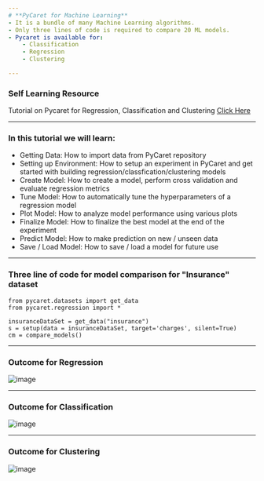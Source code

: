 ```yaml
---
# **PyCaret for Machine Learning**
- It is a bundle of many Machine Learning algorithms.
- Only three lines of code is required to compare 20 ML models.
- Pycaret is available for:
    - Classification
    - Regression
    - Clustering

---
```

### **Self Learning Resource**
Tutorial on Pycaret for Regression, Classification and Clustering <a href="https://pycaret.readthedocs.io/en/latest/tutorials.html"> Click Here</a> 


---
### **In this tutorial we will learn:**
- Getting Data: How to import data from PyCaret repository
- Setting up Environment: How to setup an experiment in PyCaret and get started with building regression/classfication/clustering models
- Create Model: How to create a model, perform cross validation and evaluate regression metrics
- Tune Model: How to automatically tune the hyperparameters of a regression model
- Plot Model: How to analyze model performance using various plots
- Finalize Model: How to finalize the best model at the end of the experiment
- Predict Model: How to make prediction on new / unseen data
- Save / Load Model: How to save / load a model for future use

---
### **Three line of code for model comparison for "Insurance" dataset**
```
from pycaret.datasets import get_data
from pycaret.regression import *

insuranceDataSet = get_data("insurance")
s = setup(data = insuranceDataSet, target='charges', silent=True)
cm = compare_models()
```
---
### **Outcome for Regression**
![image](https://user-images.githubusercontent.com/7460892/130013128-d5c349bd-5aca-4eea-b9bc-81cf09e5d1ed.png)

---
### **Outcome for Classification**
![image](https://user-images.githubusercontent.com/7460892/131240746-52a257aa-6ebd-4b23-a35a-723b28531247.png)

---
### **Outcome for Clustering**
![image](https://user-images.githubusercontent.com/7460892/131206252-10a4e5ec-ec8f-4017-8617-ae46d47dcdcf.png)


